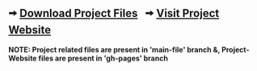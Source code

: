 <h2>
   🠪  <a href="https://github.com/HypertextAssassin0273/Excel_Data_Organizer_and_Cleaner-DS_Project/archive/v1.0.zip">Download Project Files</a>
  &nbsp;
   🠪  <a href="https://hypertextassassin0273.github.io/SwiFT_Store_Management-OOP_Project/">Visit Project Website</a>
</h2>

**NOTE: Project related files are present in 'main-file' branch &, Project-Website files are present in 'gh-pages' branch**
